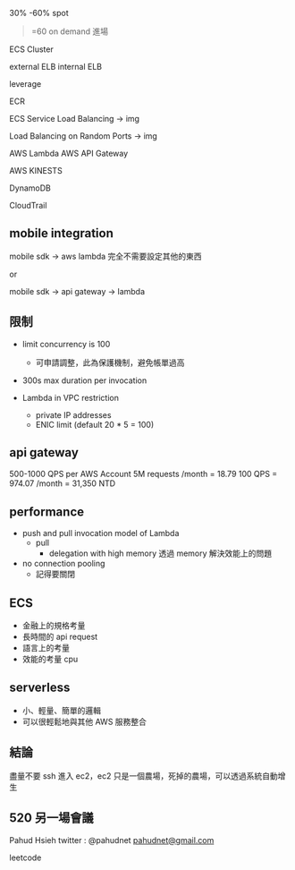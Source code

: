 30% -60% spot

 >=60 on demand 進場
 
 ECS Cluster
 
 external ELB
 internal ELB
 
 leverage

ECR

ECS Service Load Balancing -> img

Load Balancing on Random Ports -> img


AWS Lambda 
AWS API Gateway


AWS KINESTS


DynamoDB 


CloudTrail


## mobile integration

mobile sdk -> aws lambda
完全不需要設定其他的東西

or 

mobile sdk -> api gateway -> lambda


## 限制

- limit concurrency is 100
	- 可申請調整，此為保護機制，避免帳單過高

- 300s max duration per invocation

- Lambda in VPC restriction
	- private IP addresses
	- ENIC limit (default 20 * 5 = 100)

## api gateway

500-1000 QPS per AWS Account
5M requests /month = 18.79
100 QPS = 974.07 /month = 31,350 NTD

## performance

- push and pull invocation model of Lambda
	- pull
		- delegation with high memory 透過 memory 解決效能上的問題
- no connection pooling
	- 記得要關閉


## ECS

- 金融上的規格考量
- 長時間的 api request
- 語言上的考量
- 效能的考量 cpu

## serverless

- 小、輕量、簡單的邏輯
- 可以很輕鬆地與其他 AWS 服務整合

## 結論
盡量不要 ssh 進入 ec2，ec2 只是一個農場，死掉的農場，可以透過系統自動增生

## 520 另一場會議

Pahud Hsieh
twitter : @pahudnet
pahudnet@gmail.com




leetcode